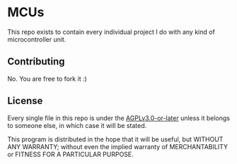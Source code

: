 # MCUs

This repo exists to contain every individual project I do with any kind of microcontroller unit.

## Contributing

No. You are free to fork it :)

## License

Every single file in this repo is under the [AGPLv3.0-or-later](https://www.gnu.org/licenses/agpl-3.0.en.html) unless it belongs to someone else, in which case it will be stated.

This program is distributed in the hope that it will be useful,
but WITHOUT ANY WARRANTY; without even the implied warranty of
MERCHANTABILITY or FITNESS FOR A PARTICULAR PURPOSE.
